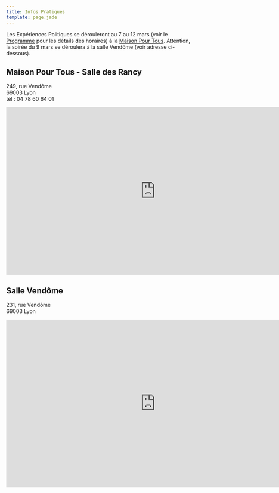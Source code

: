 ```yaml
---
title: Infos Pratiques
template: page.jade
---
```


Les Expériences Politiques se dérouleront au 7 au 12 mars (voir le [Programme](/programme/) pour les détails des horaires) à la [Maison Pour Tous](http://www.salledesrancy.com/). Attention, la soirée du 9 mars se déroulera à la salle Vendôme (voir adresse ci-dessous).

## Maison Pour Tous - Salle des Rancy

249, rue Vendôme<br>
69003 Lyon<br>
tél : 04 78 60 64 01

<iframe src="https://www.google.com/maps/embed?pb=!1m18!1m12!1m3!1d2783.7572614435608!2d4.848035!3d45.75601210000001!2m3!1f0!2f0!3f0!3m2!1i1024!2i768!4f13.1!3m3!1m2!1s0x47f4ea5d0bc8819b%3A0xe37bba355edb4469!2s249+Rue+Vend%C3%B4me%2C+69003+Lyon!5e0!3m2!1sfr!2sfr!4v1437723865868" width="800" height="450" frameborder="0" style="border:0" allowfullscreen></iframe>

## Salle Vendôme

231, rue Vendôme<br>
69003 Lyon

<iframe src="https://www.google.com/maps/embed?pb=!1m18!1m12!1m3!1d2783.6967989718646!2d4.845203751134442!3d45.75722412176145!2m3!1f0!2f0!3f0!3m2!1i1024!2i768!4f13.1!3m3!1m2!1s0x47f4ea5db44641ed%3A0x69c4cb7875a5f56c!2s231+Rue+Vend%C3%B4me%2C+69003+Lyon!5e0!3m2!1sfr!2sfr!4v1456308911752" width="800" height="450" frameborder="0" style="border:0" allowfullscreen></iframe>

